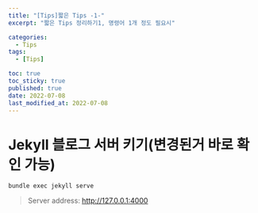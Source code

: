 ```yaml
---
title: "[Tips]짧은 Tips -1-"
excerpt: "짧은 Tips 정리하기1, 명령어 1개 정도 필요시"

categories:
  - Tips
tags:
  - [Tips]

toc: true
toc_sticky: true
published: true
date: 2022-07-08
last_modified_at: 2022-07-08
---
```


# Jekyll 블로그 서버 키기(변경된거 바로 확인 가능)

`bundle exec jekyll serve`

> Server address: <U>http://127.0.0.1:4000</U>
